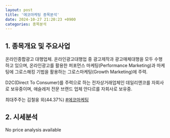 ```yaml
---
layout: post
title: '에코마케팅 종목분석'
date: 2024-10-27 21:20:23 +0900
categories: 종목분석
---
```


## 1. 종목개요 및 주요사업

온라인종합광고 대행업체. 온라인광고대행업 중 광고제작과 광고매체대행을 모두 수행하고 있으며, 온라인광고를 활용한 퍼포먼스 마케팅(Performance Marketing)과 마케팅에 그로스해킹 기법을 활용하는 그로스마케팅(Growth Marketing)에 주력. 

D2C(Direct To Consumer)를 주력으로 하는 전자상거래업체인 데일리앤코를 자회사로 보유중이며, 애슬레저 전문 브랜드 업체 안다르를 자회사로 보유중.

최대주주는 김철웅 외(44.37%)
[#에코마케팅](#)

## 2. 시세분석

No price analysis available
